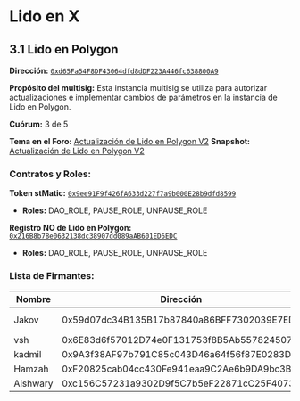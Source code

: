 # Lido en X

## 3.1 Lido en Polygon

**Dirección:** [`0xd65Fa54F8DF43064dfd8dDF223A446fc638800A9`](https://app.safe.global/settings/setup?safe=0xd65Fa54F8DF43064dfd8dDF223A446fc638800A9)

**Propósito del multisig:** Esta instancia multisig se utiliza para autorizar actualizaciones e implementar cambios de parámetros en la instancia de Lido en Polygon.

**Cuórum:** 3 de 5

**Tema en el Foro:** [Actualización de Lido en Polygon V2](https://research.lido.fi/t/lido-on-polygon-protocol-upgrade/3213/)
**Snapshot:** [Actualización de Lido en Polygon V2](https://snapshot.org/#/lido-snapshot.eth/proposal/0x32f6f095dc4f7b97665b560781d6e6795da11f9c8218936a505575040038d70f)

### Contratos y Roles:

**Token stMatic:** [`0x9ee91F9f426fA633d227f7a9b000E28b9dfd8599`](https://etherscan.io/address/0x9ee91F9f426fA633d227f7a9b000E28b9dfd8599)
- **Roles:** DAO_ROLE, PAUSE_ROLE, UNPAUSE_ROLE 

**Registro NO de Lido en Polygon:** [`0x216B8b78e0632138dc38907dd089aAB601ED6EDC`](https://etherscan.io/address/0x216B8b78e0632138dc38907dd089aAB601ED6EDC)
- **Roles:** DAO_ROLE, PAUSE_ROLE, UNPAUSE_ROLE

### Lista de Firmantes:

| Nombre  | Dirección                                    | Verificación                             | Verificación Pública |
|---------|----------------------------------------------|------------------------------------------|----------------------|
| Jakov   | 0x59d07dc34B135B17b87840a86BFF7302039E7EDf   | https://etherscan.io/verifySig/11733 | https://twitter.com/defiyaco/status/1587222297936633857?s=61&t=zNY2z0koPK_WF8W9MSgaww |
| vsh     | 0x6E83d6f57012D74e0F131753f8B5Ab557824507D   |                                          |                      |
| kadmil  | 0x9A3f38AF97b791C85c043D46a64f56f87E0283D4   | https://etherscan.io/verifySig/17851 | https://twitter.com/kadmil_eth/status/1655865828544266242 |
| Hamzah  | 0xF20825cab04cc430Fe941eaa9C2Ae6b9DA9bc3B5   |                                          |                      |
| Aishwary| 0xc156C57231a9302D9f5C7b5eF22871cC25F40736   |                                          |                      |